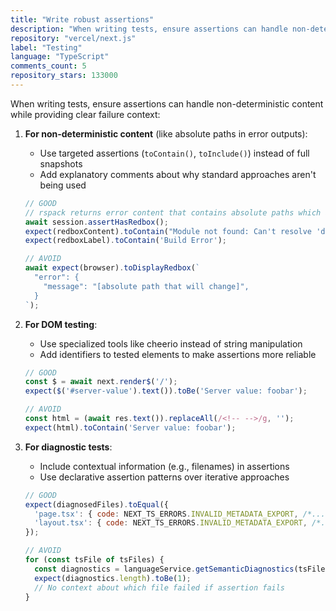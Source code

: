 ```yaml
---
title: "Write robust assertions"
description: "When writing tests, ensure assertions can handle non-deterministic content while providing clear failure context: use targeted assertions for non-deterministic content, use specialized tools like cheerio for DOM testing, and include contextual information in diagnostic tests."
repository: "vercel/next.js"
label: "Testing"
language: "TypeScript"
comments_count: 5
repository_stars: 133000
---
```


When writing tests, ensure assertions can handle non-deterministic content while providing clear failure context:

1. **For non-deterministic content** (like absolute paths in error outputs):
    - Use targeted assertions (`toContain()`, `toInclude()`) instead of full snapshots
    - Add explanatory comments about why standard approaches aren't being used

   ```javascript
   // GOOD
   // rspack returns error content that contains absolute paths which are non deterministic
   await session.assertHasRedbox();
   expect(redboxContent).toContain("Module not found: Can't resolve 'dns'");
   expect(redboxLabel).toContain('Build Error');
   
   // AVOID
   await expect(browser).toDisplayRedbox(`
     "error": {
       "message": "[absolute path that will change]",
     }
   `);
   ```

2. **For DOM testing**:
    - Use specialized tools like cheerio instead of string manipulation
    - Add identifiers to tested elements to make assertions more reliable

   ```javascript
   // GOOD
   const $ = await next.render$('/');
   expect($('#server-value').text()).toBe('Server value: foobar');
   
   // AVOID
   const html = (await res.text()).replaceAll(/<!-- -->/g, '');
   expect(html).toContain('Server value: foobar');
   ```

3. **For diagnostic tests**:
    - Include contextual information (e.g., filenames) in assertions
    - Use declarative assertion patterns over iterative approaches

   ```javascript
   // GOOD
   expect(diagnosedFiles).toEqual({
     'page.tsx': { code: NEXT_TS_ERRORS.INVALID_METADATA_EXPORT, /*...*/ },
     'layout.tsx': { code: NEXT_TS_ERRORS.INVALID_METADATA_EXPORT, /*...*/ }
   });
   
   // AVOID
   for (const tsFile of tsFiles) {
     const diagnostics = languageService.getSemanticDiagnostics(tsFile);
     expect(diagnostics.length).toBe(1);
     // No context about which file failed if assertion fails
   }
   ```